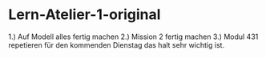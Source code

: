 # Lern-Atelier-1-original
1.) Auf Modell alles fertig machen
2.) Mission 2 fertig machen
3.) Modul 431 repetieren für den kommenden Dienstag das halt sehr wichtig ist.

